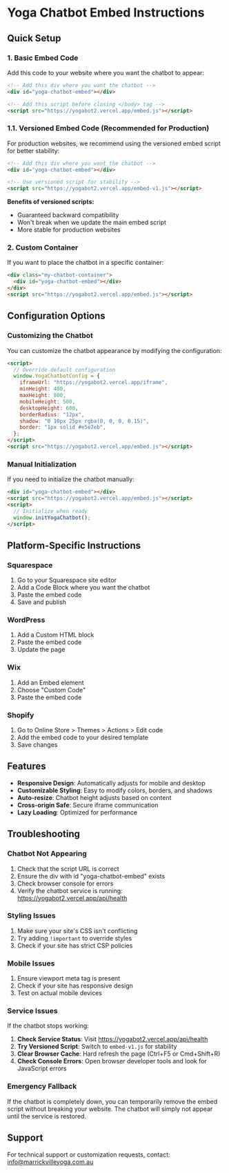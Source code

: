 # Yoga Chatbot Embed Instructions

## Quick Setup

### 1. Basic Embed Code

Add this code to your website where you want the chatbot to appear:

```html
<!-- Add this div where you want the chatbot -->
<div id="yoga-chatbot-embed"></div>

<!-- Add this script before closing </body> tag -->
<script src="https://yogabot2.vercel.app/embed.js"></script>
```

### 1.1. Versioned Embed Code (Recommended for Production)

For production websites, we recommend using the versioned embed script for better stability:

```html
<!-- Add this div where you want the chatbot -->
<div id="yoga-chatbot-embed"></div>

<!-- Use versioned script for stability -->
<script src="https://yogabot2.vercel.app/embed-v1.js"></script>
```

**Benefits of versioned scripts:**

- Guaranteed backward compatibility
- Won't break when we update the main embed script
- More stable for production websites

### 2. Custom Container

If you want to place the chatbot in a specific container:

```html
<div class="my-chatbot-container">
  <div id="yoga-chatbot-embed"></div>
</div>
<script src="https://yogabot2.vercel.app/embed.js"></script>
```

## Configuration Options

### Customizing the Chatbot

You can customize the chatbot appearance by modifying the configuration:

```html
<script>
  // Override default configuration
  window.YogaChatbotConfig = {
    iframeUrl: "https://yogabot2.vercel.app/iframe",
    minHeight: 400,
    maxHeight: 800,
    mobileHeight: 500,
    desktopHeight: 600,
    borderRadius: "12px",
    shadow: "0 10px 25px rgba(0, 0, 0, 0.15)",
    border: "1px solid #e5e7eb",
  };
</script>
<script src="https://yogabot2.vercel.app/embed.js"></script>
```

### Manual Initialization

If you need to initialize the chatbot manually:

```html
<div id="yoga-chatbot-embed"></div>
<script src="https://yogabot2.vercel.app/embed.js"></script>
<script>
  // Initialize when ready
  window.initYogaChatbot();
</script>
```

## Platform-Specific Instructions

### Squarespace

1. Go to your Squarespace site editor
2. Add a Code Block where you want the chatbot
3. Paste the embed code
4. Save and publish

### WordPress

1. Add a Custom HTML block
2. Paste the embed code
3. Update the page

### Wix

1. Add an Embed element
2. Choose "Custom Code"
3. Paste the embed code

### Shopify

1. Go to Online Store > Themes > Actions > Edit code
2. Add the embed code to your desired template
3. Save changes

## Features

- **Responsive Design**: Automatically adjusts for mobile and desktop
- **Customizable Styling**: Easy to modify colors, borders, and shadows
- **Auto-resize**: Chatbot height adjusts based on content
- **Cross-origin Safe**: Secure iframe communication
- **Lazy Loading**: Optimized for performance

## Troubleshooting

### Chatbot Not Appearing

1. Check that the script URL is correct
2. Ensure the div with id "yoga-chatbot-embed" exists
3. Check browser console for errors
4. Verify the chatbot service is running: https://yogabot2.vercel.app/api/health

### Styling Issues

1. Make sure your site's CSS isn't conflicting
2. Try adding `!important` to override styles
3. Check if your site has strict CSP policies

### Mobile Issues

1. Ensure viewport meta tag is present
2. Check if your site has responsive design
3. Test on actual mobile devices

### Service Issues

If the chatbot stops working:

1. **Check Service Status**: Visit https://yogabot2.vercel.app/api/health
2. **Try Versioned Script**: Switch to `embed-v1.js` for stability
3. **Clear Browser Cache**: Hard refresh the page (Ctrl+F5 or Cmd+Shift+R)
4. **Check Console Errors**: Open browser developer tools and look for JavaScript errors

### Emergency Fallback

If the chatbot is completely down, you can temporarily remove the embed script without breaking your website. The chatbot will simply not appear until the service is restored.

## Support

For technical support or customization requests, contact: info@marrickvilleyoga.com.au
